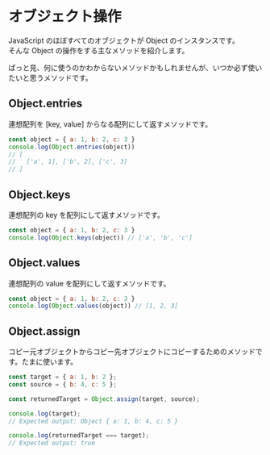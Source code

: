 # オブジェクト操作

JavaScript のほぼすべてのオブジェクトが Object のインスタンスです。  
そんな Object の操作をする主なメソッドを紹介します。

ぱっと見、何に使うのかわからないメソッドかもしれませんが、いつか必ず使いたいと思うメソッドです。

## Object.entries

連想配列を [key, value] からなる配列にして返すメソッドです。

```javascript
const object = { a: 1, b: 2, c: 3 }
console.log(Object.entries(object))
// [
//   ['a', 1], ['b', 2], ['c', 3]
// ]
```

## Object.keys

連想配列の key を配列にして返すメソッドです。

```javascript
const object = { a: 1, b: 2, c: 3 }
console.log(Object.keys(object)) // ['a', 'b', 'c']
```

## Object.values

連想配列の value を配列にして返すメソッドです。

```javascript
const object = { a: 1, b: 2, c: 3 }
console.log(Object.values(object)) // [1, 2, 3]
```

## Object.assign

コピー元オブジェクトからコピー先オブジェクトにコピーするためのメソッドです。たまに使います。

```javascript
const target = { a: 1, b: 2 };
const source = { b: 4, c: 5 };

const returnedTarget = Object.assign(target, source);

console.log(target);
// Expected output: Object { a: 1, b: 4, c: 5 }

console.log(returnedTarget === target);
// Expected output: true
```
